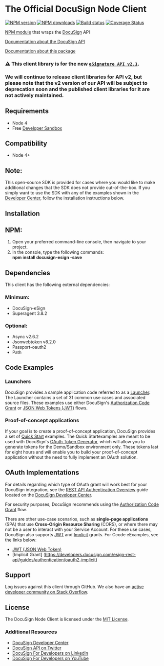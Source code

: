 ﻿# The Official DocuSign Node Client

[![NPM version][npm-image]][npm-url]
[![NPM downloads][downloads-image]][downloads-url]
[![Build status][travis-image]][travis-url]
[![Coverage Status][coveralls-image]][coveralls-url]

[NPM module](https://www.npmjs.com/package/docusign-esign) that wraps the <a href="https://www.docusign.com">DocuSign</a> API

[Documentation about the DocuSign API](https://developers.docusign.com/)

[Documentation about this package](http://docusign.github.io/docusign-node-client)
<!---
[Changelog](./CHANGELOG.md)
commented out
-->

<p><h3>&#x26A0;&#xFE0F; This client library is for the new <code><a href=“https://developers.docusign.com/esign-rest-api“>eSignature API v2.1</a></code>.<p><h3>We will continue to release client libraries for API v2, but please note that the v2 version of our API will be subject to deprecation soon and the published client libraries for it are not actively maintained.</p>

## Requirements
- Node 4
- Free [Developer Sandbox](https://go.docusign.com/sandbox/productshot/?elqCampaignId=16531)

## Compatibility

- Node 4+

## Note:

This open-source SDK is provided for cases where you would like to make additional changes that the SDK does not provide out-of-the-box. If you simply want to use the SDK with any of the examples shown in the [Developer Center](https://developers.docusign.com/esign-rest-api/code-examples), follow the installation instructions below.

## Installation

## NPM:

1. Open your preferred command-line console, then navigate to your project.
2. In the console, type the following commands:  
   **npm install docusign-esign -save**


## Dependencies

This client has the following external dependencies:

### Minimum:

- DocuSign-eSign
- Superagent 3.8.2

### Optional:

- Async v2.6.2
- Jsonwebtoken v8.2.0
- Passport-oauth2
- Path

## Code Examples

### Launchers

DocuSign provides a sample application code referred to as a [Launcher](https://github.com/docusign/code-examples-node). The Launcher contains a set of 31 common use cases and associated source files. These examples use either DocuSign&#39;s [Authorization Code Grant](https://developers.docusign.com/esign-rest-api/guides/authentication/oauth2-code-grant) or [JSON Web Tokens (JWT)](https://developers.docusign.com/esign-rest-api/guides/authentication/oauth2-jsonwebtoken) flows.

### Proof-of-concept applications

If your goal is to create a proof-of-concept application, DocuSign provides a set of [Quick Start](https://developers.docusign.com/esign-rest-api/code-examples/quickstart-overview) examples. The Quick Startexamples are meant to be used with DocuSign&#39;s [OAuth Token Generator](https://developers.docusign.com/oauth-token-generator), which will allow you to generate tokens for the Demo/Sandbox environment only. These tokens last for eight hours and will enable you to build your proof-of-concept application without the need to fully implement an OAuth solution.

## OAuth Implementations

For details regarding which type of OAuth grant will work best for your DocuSign integration, see the [REST API Authentication Overview](https://developers.docusign.com/esign-rest-api/guides/authentication) guide located on the [DocuSign Developer Center](https://developers.docusign.com/).

For security purposes, DocuSign recommends using the [Authorization Code Grant](https://developers.docusign.com/esign-rest-api/guides/authentication/oauth2-code-grant) flow.

There are other use-case scenarios, such as **single-page applications** (SPA) that use **Cross-Origin Resource Sharing** (CORS), or where there may not be a user to interact with your Service Account. For these use cases, DocuSign also supports [JWT](https://developers.docusign.com/esign-rest-api/guides/authentication/oauth2-jsonwebtoken) and [Implicit](https://developers.docusign.com/esign-rest-api/guides/authentication/oauth2-implicit) grants. For Ccode eExamples, see the links below:

- [JWT (JSON Web Token)](https://developers.docusign.com/esign-rest-api/guides/authentication/oauth2-jsonwebtoken)
- [Implicit Grant] (https://developers.docusign.com/esign-rest-api/guides/authentication/oauth2-implicit)

## Support

Log issues against this client through GitHub. We also have an [active developer community on Stack Overflow](http://stackoverflow.com/questions/tagged/docusignapi).

## License

The DocuSign Node Client is licensed under the [MIT License](https://github.com/docusign/docusign-node-client/blob/master/LICENSE).

[npm-image]: https://img.shields.io/npm/v/docusign-esign.svg?style=flat
[npm-url]: https://npmjs.org/package/docusign-esign
[downloads-image]: https://img.shields.io/npm/dm/docusign-esign.svg?style=flat
[downloads-url]: https://npmjs.org/package/docusign-esign
[travis-image]: https://img.shields.io/travis/docusign/docusign-node-client.svg?style=flat
[travis-url]: https://travis-ci.org/docusign/docusign-node-client
[coveralls-image]: https://coveralls.io/repos/github/docusign/DocuSign-Node-Client/badge.svg?branch=master
[coveralls-url]: https://coveralls.io/github/docusign/DocuSign-Node-Client?branch=master

### Additional Resources
* [DocuSign Developer Center](https://developers.docusign.com)
* [DocuSign API on Twitter](https://twitter.com/docusignapi)
* [DocuSign For Developers on LinkedIn](https://www.linkedin.com/showcase/docusign-for-developers/)
* [DocuSign For Developers on YouTube](https://www.youtube.com/channel/UCJSJ2kMs_qeQotmw4-lX2NQ)